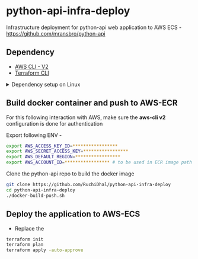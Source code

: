 # python-api-infra-deploy
Infrastructure deployment for python-api web application to AWS ECS - https://github.com/mransbro/python-api

## Dependency 
* [AWS CLI - V2](https://aws.amazon.com/cli/)
* [Terraform CLI](https://developer.hashicorp.com/terraform/cli)

<details>
  <summary>Dependency setup on Linux</summary>
```bash
curl "https://awscli.amazonaws.com/awscli-exe-linux-x86_64.zip" -o "awscliv2.zip"
unzip awscliv2.zip
sudo ./aws/install
rm awscliv2.zip
sudo apt-get update && sudo apt-get install -y gnupg software-properties-common
wget -O- https://apt.releases.hashicorp.com/gpg | \
gpg --dearmor | \
sudo tee /usr/share/keyrings/hashicorp-archive-keyring.gpg
gpg --no-default-keyring \
--keyring /usr/share/keyrings/hashicorp-archive-keyring.gpg \
--fingerprint
echo "deb [signed-by=/usr/share/keyrings/hashicorp-archive-keyring.gpg] \
https://apt.releases.hashicorp.com $(lsb_release -cs) main" | \
sudo tee /etc/apt/sources.list.d/hashicorp.list
sudo apt update
sudo apt-get install terraform -y
```
</details>

## Build docker container and push to AWS-ECR

For this following interaction with AWS, make sure the **aws-cli v2** configuration is done for authentication 

Export following ENV - 

```bash
export AWS_ACCESS_KEY_ID=*****************
export AWS_SECRET_ACCESS_KEY=*****************
export AWS_DEFAULT_REGION=*****************
export AWS_ACCOUNT_ID=***************** # to be used in ECR image path
```

Clone the python-api repo to build the docker image

```bash
git clone https://github.com/RuchiDhal/python-api-infra-deploy
cd python-api-infra-deploy
./docker-build-push.sh
```

## Deploy the application to AWS-ECS 

* Replace the 

```bash
terraform init
terraform plan
terraform apply -auto-approve
```